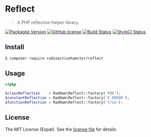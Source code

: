 Reflect
=======
> A PHP reflection helper library.

[![Packagist Version][PACKAGIST VERSION BADGE]][PACKAGIST PAGE] [![GitHub license][LICENSE BADGE]][LICENSE PAGE] [![Build Status][BUILD BADGE]][BUILD PAGE] [![StyleCI Status][STYLECI BADGE]][STYLECI PAGE]

Install
-------
```sh
$ composer require radioactivehamster/reflect
```

Usage
-----
```php
<?php

$classReflection    = RadHam\Reflect::factory('PDO');
$constantReflection = RadHam\Reflect::factory('E_ERROR');
$functionReflection = RadHam\Reflect::factory('trim'):
```

License
-------
The MIT License (Expat). See the [license file](LICENSE) for details.

[BUILD BADGE]:https://travis-ci.org/radioactivehamster/reflect.svg?branch=master
[BUILD PAGE]: https://travis-ci.org/radioactivehamster/reflect
[LICENSE BADGE]: https://img.shields.io/github/license/radioactivehamster/reflect.svg
[LICENSE PAGE]: https://github.com/radioactivehamster/reflect/blob/master/LICENSE
[PACKAGIST PAGE]: https://packagist.org/packages/radioactivehamster/reflect
[PACKAGIST VERSION BADGE]: https://img.shields.io/packagist/v/radioactivehamster/reflect.svg
[STYLECI BADGE]: https://styleci.io/repos/52300053/shield
[STYLECI PAGE]: https://styleci.io/repos/52300053
